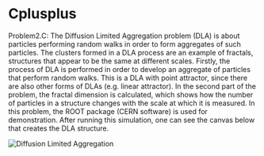 # Cplusplus


Problem2.C: The Diffusion Limited Aggregation problem (DLA) is about particles performing random walks in order to form aggregates of such particles. 
The clusters formed in a DLA process are an example of fractals, structures that appear to be the same at different scales. 
Firstly, the process of DLA is performed in order to develop an aggregate of particles that perform random walks. 
This is a DLA with point attractor, since there are also other forms of DLAs (e.g. linear attractor). 
In the second part of the problem, the fractal dimension is calculated, which shows how the number of particles in a structure changes
with the scale at which it is measured. 
In this problem, the ROOT package (CERN software) is used for demonstration. After running this simulation, one can see the canvas below
that creates the DLA structure.

![Diffusion Limited Aggregation](https://encrypted-tbn0.gstatic.com/images?q=tbn:ANd9GcRJxFAnHsyIZrVfOKeKBZjWtqrKndrjbR7_qA&usqp=CAU)
